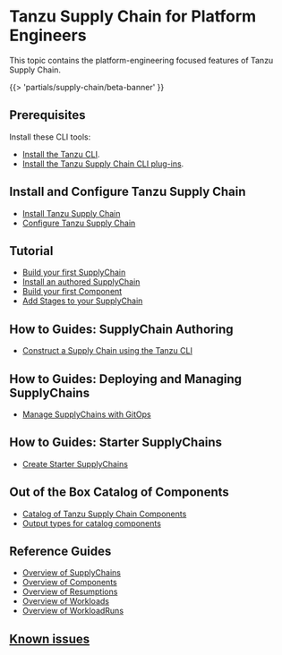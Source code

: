 # Tanzu Supply Chain for Platform Engineers

This topic contains the platform-engineering focused features of Tanzu Supply Chain.

{{> 'partials/supply-chain/beta-banner' }}

## Prerequisites

Install these CLI tools:

- [Install the Tanzu CLI](../../install-tanzu-cli.hbs.md#install-cli).
- [Install the Tanzu Supply Chain CLI plug-ins](./how-to/install-the-cli.hbs.md).

## Install and Configure Tanzu Supply Chain

- [Install Tanzu Supply Chain](./how-to/installing-supply-chain/about.hbs.md)
- [Configure Tanzu Supply Chain](./how-to/installing-supply-chain/post-install-configuration.hbs.md)

## Tutorial

- [Build your first SupplyChain](./tutorials/my-first-supply-chain.hbs.md)
- [Install an authored SupplyChain](./tutorials/install-supply-chain.hbs.md)
- [Build your first Component](./tutorials/my-first-component.hbs.md)
- [Add Stages to your SupplyChain](./tutorials/add-stages-supply-chain.hbs.md)

## How to Guides: SupplyChain Authoring

- [Construct a Supply Chain using the Tanzu CLI](./how-to/supply-chain-authoring/construct-with-cli.hbs.md)

## How to Guides: Deploying and Managing SupplyChains

- [Manage SupplyChains with GitOps](./how-to/deploying-supply-chains/gitops-managed.hbs.md)

## How to Guides: Starter SupplyChains

- [Create Starter SupplyChains](./how-to/starter-supply-chains.hbs.md)

## Out of the Box Catalog of Components

- [Catalog of Tanzu Supply Chain Components](./../reference/catalog/about.hbs.md)
- [Output types for catalog components](./../reference/catalog/output-types.hbs.md)

## Reference Guides

- [Overview of SupplyChains](./explanation/supply-chains.hbs.md)
- [Overview of Components](./explanation/components.hbs.md)
- [Overview of Resumptions](./explanation/resumptions.hbs.md)
- [Overview of Workloads](./explanation/workloads.hbs.md)
- [Overview of WorkloadRuns](./explanation/workload-runs.hbs.md)

## [Known issues](../known-issues.hbs.md)